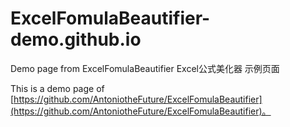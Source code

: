 # ExcelFomulaBeautifier-demo.github.io
Demo page from ExcelFomulaBeautifier Excel公式美化器 示例页面

This is a demo page of [https://github.com/AntoniotheFuture/ExcelFomulaBeautifier](https://github.com/AntoniotheFuture/ExcelFomulaBeautifier)。
